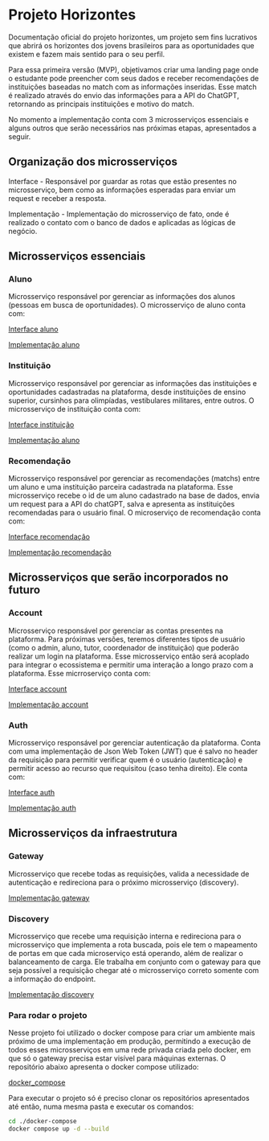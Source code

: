 # Projeto Horizontes
Documentação oficial do projeto horizontes, um projeto sem fins lucrativos que abrirá os horizontes dos jovens brasileiros para as oportunidades que existem e fazem mais sentido para o seu perfil. 

Para essa primeira versão (MVP), objetivamos criar uma landing page onde o estudante pode preencher com seus dados e receber recomendações de instituições baseadas no match com as informações inseridas. Esse match é realizado através do envio das informações para a API do ChatGPT, retornando as principais instituições e motivo do match.

No momento a implementação conta com 3 microsserviços essenciais e alguns outros que serão necessários nas próximas etapas, apresentados a seguir.

## Organização dos microsserviços

Interface - Responsável por guardar as rotas que estão presentes no microsserviço, bem como as informações esperadas para enviar um request e receber a resposta. 


Implementação - Implementação do microsserviço de fato, onde é realizado o contato com o banco de dados e aplicadas as lógicas de negócio. 


## Microsserviços essenciais

### Aluno

Microsserviço responsável por gerenciar as informações dos alunos (pessoas em busca de oportunidades). O microsserviço de aluno conta com: 

[Interface aluno](https://github.com/horizontes-op/aluno)

[Implementação aluno](https://github.com/horizontes-op/aluno-resource)

### Instituição
Microsserviço responsável por gerenciar as informações das instituições e oportunidades cadastradas na plataforma, desde instituições de ensino superior, cursinhos para olimpíadas, vestibulares militares, entre outros. O microsserviço de instituição conta com: 

[Interface instituição](https://github.com/horizontes-op/instituicao)

[Implementação aluno](https://github.com/horizontes-op/aluno-resource)

### Recomendação
Microsserviço responsável por gerenciar as recomendações (matchs) entre um aluno e uma instituição parceira cadastrada na plataforma. Esse microsserviço recebe o id de um aluno cadastrado na base de dados, envia um request para a API do chatGPT, salva e apresenta as instituições recomendadas para o usuário final. O microserviço de recomendação conta com: 

[Interface recomendação](https://github.com/horizontes-op/recomendacao) 

[Implementação recomendação](https://github.com/horizontes-op/recomedacao-resource)


## Microsserviços que serão incorporados no futuro

### Account
Microsserviço responsável por gerenciar as contas presentes na plataforma. Para próximas versões, teremos diferentes tipos de usuário (como o admin, aluno, tutor, coordenador de instituição) que poderão realizar um login na plataforma. Esse microsserviço então será acoplado para integrar o ecossistema e permitir uma interação a longo prazo com a plataforma. Esse micrroserviço conta com:

[Interface account](https://github.com/horizontes-op/account)

[Implementação account](https://github.com/horizontes-op/account-resource)

### Auth

Microsserviço responsável por gerenciar autenticação da plataforma. Conta com uma implementação de Json Web Token (JWT) que é salvo no header da requisição para permitir verificar quem é o usuário (autenticação) e permitir acesso ao recurso que requisitou (caso tenha direito). Ele conta com: 

 
[Interface auth](https://github.com/horizontes-op/auth) 

[Implementação auth](https://github.com/horizontes-op/auth-resource)

## Microsserviços da infraestrutura

### Gateway

Microsserviço que recebe todas as requisições, valida a necessidade de autenticação e redireciona para o próximo microsserviço (discovery).  

[Implementação gateway](https://github.com/horizontes-op/gateway) 

### Discovery

Microsserviço que recebe uma requisição interna e redireciona para o microsserviço que implementa a rota buscada, pois ele tem o mapeamento de portas em que cada microserviço está operando, além de realizar o balanceamento de carga. Ele trabalha em conjunto com o gateway para que seja possível a requisição chegar até o microsserviço correto somente com a informação do endpoint.  

[Implementação discovery](https://github.com/horizontes-op/discovery)

### Para rodar o projeto

Nesse projeto foi utilizado o docker compose para criar um ambiente mais próximo de uma implementação em produção, permitindo a execução de todos esses microsserviços em uma rede privada criada pelo docker, em que só o gateway precisa estar visível para máquinas externas. O repositório abaixo apresenta o docker compose utilizado: 

[docker_compose](https://github.com/horizontes-op/docker-compose)

Para executar o projeto só é preciso clonar os repositórios apresentados até então, numa mesma pasta e executar os comandos: 

``` bash
cd ./docker-compose
docker compose up -d --build
```